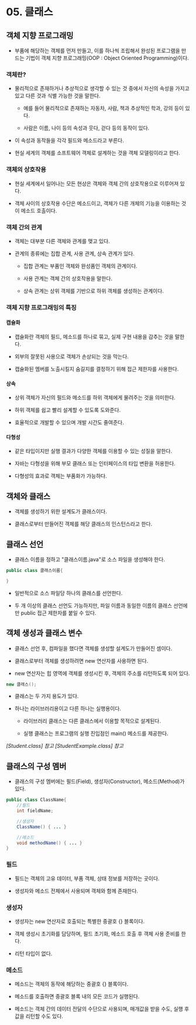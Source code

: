 # 05. 클래스
## 객체 지향 프로그래밍

* 부품에 해당하는 객체를 먼저 만들고, 이를 하나씩 조립해서 완성된 프로그램을 만드는 기법이 객체 지향 프로그래밍(OOP : Object Oriented Programming)이다.

### 객체란?

* 물리적으로 존재하거나 추상적으로 생각할 수 있는 것 중에서 자신의 속성을 가지고 있고 다른 것과 식별 가능한 것을 말한다.

    * 예를 들어 물리적으로 존재하는 자동차, 사람, 책과 추상적인 학과, 강의 등이 있다.

    * 사람은 이름, 나이 등의 속성과 웃다, 걷다 등의 동작이 있다.

* 이 속성과 동작들을 각각 필드와 메소드라고 부른다.

* 현실 세계의 객체를 소프트웨어 객체로 설계하는 것을 객체 모델링이라고 한다.

### 객체의 상호작용

* 현실 세계에서 일어나는 모든 현상은 객체와 객체 간의 상호작용으로 이루어져 있다.

* 객체 사이의 상호작용 수단은 메소드이고, 객체가 다른 개체의 기능을 이용하는 것이 메소드 호출이다.

### 객체 간의 관계

* 객체는 대부분 다른 객체와 관계를 맺고 있다.

*  관계의 종류에는 집합 관계, 사용 관계, 상속 관계가 있다.

    * 집합 관계는 부품인 객체와 완성품인 객체의 관계이다.

    * 사용 관계는 객체 간의 상호작용을 말한다.

    * 상속 관계는 상위 객체를 기반으로 하위 객체를 생성하는 관계이다.

### 객체 지향 프로그래밍의 특징

#### 캡슐화

* 캡슐화란 객체의 필드, 메소드를 하나로 묶고, 실제 구현 내용을 감추는 것을 말한다.

* 외부의 잘못된 사용으로 객체가 손상되는 것을 막는다.

* 캡슐화된 멤버를 노출시킬지 숨길지를 결정하기 위해 접근 제한자를 사용한다.

#### 상속

* 상위 객체가 자신의 필드와 메소드를 하위 객체에게 물려주는 것을 의미한다.

* 하위 객체를 쉽고 빨리 설계할 수 있도록 도와준다.

* 효율적으로 개발할 수 있으며 개발 시간도 줄여준다.

#### 다형성

* 같은 타입이지만 실행 결과가 다양한 객체를 이용할 수 있는 성질을 말한다.

* 자바는 다형성을 위해 부모 클래스 또는 인터페이스의 타입 변환을 허용한다.

* 다형성의 효과로 객체는 부품화가 가능하다.

## 객체와 클래스

* 객체를 생성하기 위한 설계도가 클래스이다.

* 클래스로부터 만들어진 객체를 해당 클래스의 인스턴스라고 한다.

## 클래스 선언

* 클래스 이름을 정하고 "클래스이름.java"로 소스 파일을 생성해야 한다.

```java
public class 클래스이름{

}
```

* 일반적으로 소스 파일당 하나의 클래스를 선언한다.

* 두 개 이상의 클래스 선언도 가능하지만, 파일 이름과 동일한 이름의 클래스 선언에만 public 접근 제한자를 붙일 수 있다.

## 객체 생성과 클래스 변수

* 클래스 선언 후, 컴파일을 했다면 객체를 생성할 설계도가 만들어진 셈이다.

* 클래스로부터 객체를 생성하려면 new 연산자를 사용하면 된다.

* new 연산자는 힙 영역에 객체를 생성시킨 후, 객체의 주소를 리턴하도록 되어 있다.

```java
new 클래스();
```

* 클래스는 두 가지 용도가 있다.

* 하나는 라이브러리용이고 다른 하나는 실행용이다.

    * 라이브러리 클래스는 다른 클래스에서 이용할 목적으로 설계된다.

    * 실행 클래스는 프로그램의 실행 진입점인 main() 메소드를 제공한다.

_[Student.class] 참고_
_[StudentExample.class] 참고_

## 클래스의 구성 멤버

* 클래스의 구성 멤버에는 필드(Field), 생성자(Constructor), 메소드(Method)가 있다.

```java
public class ClassName{
    //필드
    int fieldName;

    //생성자
    ClassName() { ... }

    //메소드
    void methodName() { ... }
}
```

### 필드

* 필드는 객체의 고유 데이터, 부품 객체, 상태 정보를 저장하는 곳이다.

* 생성자와 메소드 전체에서 사용되며 객체와 함께 존재한다.

### 생성자

* 생성자는 new 연산자로 호출되는 특별한 중괄호 {} 블록이다.

* 객체 생성시 초기화를 담당하며, 필드 초기화, 메소드 호출 후 객체 사용 준비를 한다.

* 리턴 타입이 없다.

### 메소드

* 메소드는 객체의 동작에 해당하는 중괄호 {} 블록이다.

* 메소드를 호출하면 중괄호 블록 내의 모든 코드가 실행된다.

* 메소드는 객체 간의 데이터 전달의 수단으로 사용되며, 매개값을 받을 수도, 실행 후 값을 리턴할 수도 있다.
